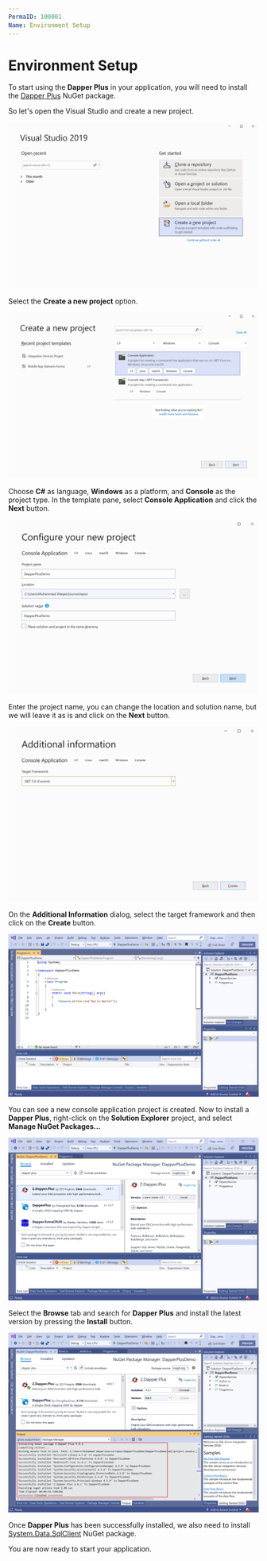 ```yaml
---
PermaID: 100001
Name: Environment Setup
---
```


# Environment Setup

To start using the **Dapper Plus** in your application, you will need to install the [Dapper Plus](https://www.nuget.org/packages/Z.Dapper.Plus) NuGet package.

So let's open the Visual Studio and create a new project.

<img src="images/setup-1.png" alt="Create a new project">

Select the **Create a new project** option.

<img src="images/setup-2.png" alt="Select Console Application template">

Choose **C#** as language, **Windows** as a platform, and **Console** as the project type. In the template pane, select **Console Application** and click the **Next** button.

<img src="images/setup-3.png" alt="Configure your new project">

Enter the project name, you can change the location and solution name, but we will leave it as is and click on the **Next** button.  

<img src="images/setup-4.png" alt="Additional Information">

On the **Additional Information** dialog, select the target framework and then click on the **Create** button.

<img src="images/setup-5.png" alt="Console Application created">

You can see a new console application project is created. Now to install a **Dapper Plus**, right-click on the **Solution Explorer** project, and select **Manage NuGet Packages...**

<img src="images/setup-6.png" alt="Install Dapper Plus">

Select the **Browse** tab and search for **Dapper Plus** and install the latest version by pressing the **Install** button. 

<img src="images/setup-7.png" alt="Dapper Plus installed successfully">

Once **Dapper Plus** has been successfully installed, we also need to install [System.Data.SqlClient](https://www.nuget.org/packages/System.Data.SqlClient) NuGet package.

You are now ready to start your application.
